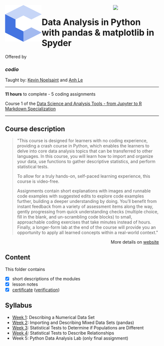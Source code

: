 <a href="https://www.coursera.org/learn/codio-data-analysis-in-python-with-pandas-and-matplotlib-in-spyder">
  <img src="/img/Data_Analysis_in_Python_with_pandas_&_matplotlib_in_Spyder_logo.png" width="150" align="right">
</a>

<img src="/img/codio_logo.svg" width="120" height="120" align="left">

# Data Analysis in Python with pandas & matplotlib in Spyder

Offered by 
### *codio*

Taught by: [Kevin Noelsaint](https://www.coursera.org/instructor/knoelsaint) and [Anh Le](https://www.coursera.org/instructor/ale)

---

**11 hours** to complete - 5 coding assignments

Course 1 of the [Data Science and Analysis Tools - from Jupyter to R Markdown Specialization](../) 

---

## Course description

>"This course is designed for learners with no coding experience, providing a crash course in Python, which enables the learners to delve into core data analysis topics that can be transferred to other languages. In this course, you will learn how to import and organize your data, use functions to gather descriptive statistics, and perform statistical tests.
>
>To allow for a truly hands-on, self-paced learning experience, this course is video-free.
>
>Assignments contain short explanations with images and runnable code examples with suggested edits to explore code examples further, building a deeper understanding by doing. You’ll benefit from instant feedback from a variety of assessment items along the way, gently progressing from quick understanding checks (multiple choice, fill in the blank, and un-scrambling code blocks) to small, approachable coding exercises that take minutes instead of hours. Finally, a longer-form lab at the end of the course will provide you an opportunity to apply all learned concepts within a real-world context."

<p align="right">More details on <a href="https://www.coursera.org/learn/codio-data-analysis-in-python-with-pandas-and-matplotlib-in-spyder">website</a></p>

## Content
This folder contains 
- [x] short descriptions of the modules 
- [x] lesson notes 
- [x] [certificate](./Coursera_Certificate_Data_Analysis_in_Python_with_pandas_&_matplotlib_in_Spyder.pdf) 
([verification](https://coursera.org/verify/UAJX8DH6N4D6))

## Syllabus
- [Week 1](./Week%201): Describing a Numerical Data Set
- [Week 2](./Week%202): Importing and Describing Mixed Data Sets (pandas)
- [Week 3](./Week%203): Statistical Tests to Determine if Populations are Different
- [Week 4](./Week%204): Statistical Tests to Describe Relationships
- Week 5: Python Data Analysis Lab (only final assignment)

